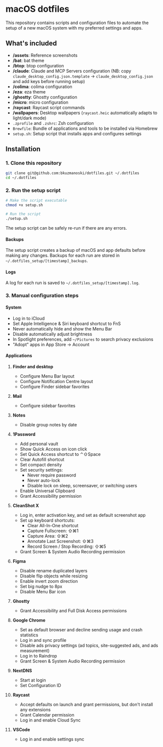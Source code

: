 # macOS dotfiles

This repository contains scripts and configuration files to automate the setup of a new macOS system with my preferred settings and apps.

## What's included

- **/assets**: Reference screenshots
- **/bat**: bat theme
- **/btop**: btop configuration
- **/claude**: Claude and MCP Servers configuration (NB: copy `claude_desktop_config.json.template` → `claude_desktop_config.json` and add keys before running setup)
- **/colima**: colima configuration
- **/eza**: eza theme
- **/ghostty**: Ghostty configuration
- **/micro**: micro configuration
- **/raycast**: Raycast script commands
- **/wallpapers**: Desktop wallpapers (`raycast.heic` automatically adapts to light/dark mode)
- `.zprofile` and `.zshrc`: Zsh configuration
- `Brewfile`: Bundle of applications and tools to be installed via Homebrew
- `setup.sh`: Setup script that installs apps and configures settings

## Installation

### 1. Clone this repository

```zsh
git clone git@github.com:bkuzmanoski/dotfiles.git ~/.dotfiles
cd ~/.dotfiles
```

### 2. Run the setup script

```zsh
# Make the script executable
chmod +x setup.sh

# Run the script
./setup.sh
```

The setup script can be safely re-run if there are any errors.

#### Backups

The setup script creates a backup of macOS and app defaults before making any changes. Backups for each run are stored in `~/.dotfiles_setup/[timestamp]_backups`.

#### Logs

A log for each run is saved to `~/.dotfiles_setup/[timestamp].log`.

### 3. Manual configuration steps

#### System

- Log in to iCloud
- Set Apple Intelligence & Siri keyboard shortcut to FnS
- Never automatically hide and show the Menu Bar
- Disable automatically adjust brightness
- In Spotlight preferences, add `~/Pictures` to search privacy exclusions
- "Adopt" apps in App Store → Account

#### Applications

1. **Finder and desktop**

   - Configure Menu Bar layout
   - Configure Notification Centre layout
   - Configure Finder sidebar favorites

2. **Mail**

   - Configure sidebar favorites

3. **Notes**

   - Disable group notes by date

4. **1Password**

   - Add personal vault
   - Show Quick Access on icon click
   - Set Quick Access shortcut to ⌃⇧Space
   - Clear Autofill shortcut
   - Set compact density
   - Set security settings:
     - Never require password
     - Never auto-lock
     - Disable lock on sleep, screensaver, or switching users
   - Enable Universal Clipboard
   - Grant Accessibility permission

5. **CleanShot X**

   - Log in, enter activation key, and set as default screenshot app
   - Set up keyboard shortcuts:
     - Clear All-In-One shortcut
     - Capture Fullscreen: ⇧⌘1
     - Capture Area: ⇧⌘2
     - Annotate Last Screenshot: ⇧⌘3
     - Record Screen / Stop Recording: ⇧⌘5
   - Grant Screen & System Audio Recording permission

6. **Figma**

   - Disable rename duplicated layers
   - Disable flip objects while resizing
   - Enable invert zoom direction
   - Set big nudge to 8px
   - Disable Menu Bar icon

7. **Ghostty**

   - Grant Accessibility and Full Disk Access permissions

8. **Google Chrome**

   - Set as default browser and decline sending usage and crash statistics
   - Log in and sync profile
   - Disable ads privacy settings (ad topics, site-suggested ads, and ads measurement)
   - Log in to Raindrop
   - Grant Screen & System Audio Recording permission

9. **NextDNS**

   - Start at login
   - Set Configuration ID

10. **Raycast**

    - Accept defaults on launch and grant permissions, but don't install any extensions
    - Grant Calendar permission
    - Log in and enable Cloud Sync

11. **VSCode**

    - Log in and enable settings sync
